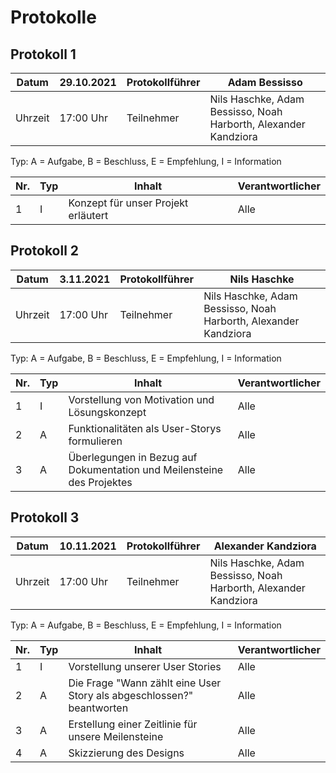 # Protokolle 

## Protokoll 1

| Datum       | 29.10.2021 | Protokollführer | Adam Bessisso  |
|-------------|------------|-----------------|----------------|
| Uhrzeit     | 17:00 Uhr  | Teilnehmer      | Nils Haschke, Adam Bessisso, Noah Harborth, Alexander Kandziora   |

Typ: A = Aufgabe, B = Beschluss, E = Empfehlung, I = Information

| Nr. | Typ | Inhalt                                | Verantwortlicher  |
|-----|-----|---------------------------------------|-------------------|
|  1  |  I  | Konzept für unser Projekt erläutert   | Alle              |

## Protokoll 2

| Datum       | 3.11.2021 | Protokollführer | Nils Haschke  |
|-------------|------------|-----------------|----------------|
| Uhrzeit     | 17:00 Uhr  | Teilnehmer      | Nils Haschke, Adam Bessisso, Noah Harborth, Alexander Kandziora   |

Typ: A = Aufgabe, B = Beschluss, E = Empfehlung, I = Information

| Nr. | Typ | Inhalt                                | Verantwortlicher  |
|-----|-----|---------------------------------------|-------------------|
|  1  |  I  | Vorstellung von Motivation und Lösungskonzept   | Alle              |
|  2  |  A  | Funktionalitäten als User-Storys formulieren   | Alle              |
|  3  |  A  | Überlegungen in Bezug auf Dokumentation und Meilensteine des Projektes   | Alle              |

## Protokoll 3

| Datum       | 10.11.2021 | Protokollführer | Alexander Kandziora  |
|-------------|------------|-----------------|----------------|
| Uhrzeit     | 17:00 Uhr  | Teilnehmer      | Nils Haschke, Adam Bessisso, Noah Harborth, Alexander Kandziora   |

Typ: A = Aufgabe, B = Beschluss, E = Empfehlung, I = Information

| Nr. | Typ | Inhalt                                | Verantwortlicher  |
|-----|-----|---------------------------------------|-------------------|
|  1  |  I  | Vorstellung unserer User Stories   | Alle              |
|  2  |  A  | Die Frage "Wann zählt eine User Story als abgeschlossen?" beantworten    | Alle              |
|  3  |  A  | Erstellung einer Zeitlinie für unsere Meilensteine   | Alle              |
|  4  |  A  | Skizzierung des Designs   | Alle              |
